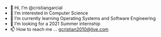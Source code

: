 - 👋 Hi, I’m @cristiangarcial
- 👀 I’m interested in Computer Science
- 🌱 I’m currently learning Operating Systems and Software Engineering
- 💞️ I’m looking for a 2021 Summer internship
- 📫 How to reach me ... gcristian2010@live.com

<!---
cristiangarcial/cristiangarcial is a ✨ special ✨ repository because its `README.md` (this file) appears on your GitHub profile.
You can click the Preview link to take a look at your changes.
--->
